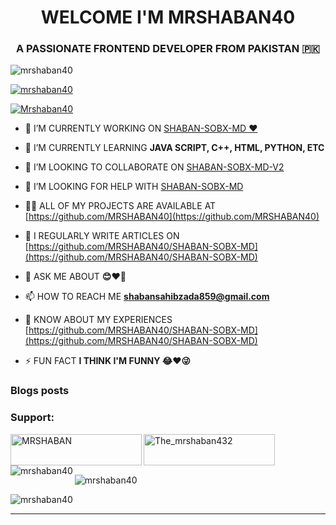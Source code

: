 <h1 align="center">WELCOME I'M MRSHABAN40</h1>
<h3 align="center">A PASSIONATE FRONTEND DEVELOPER FROM PAKISTAN 🇵🇰</h3>

<p align="left"> <img src="https://komarev.com/ghpvc/?username=mrshaban40&label=Profile%20views&color=0e75b6&style=flat" alt="mrshaban40" /> </p>

<p align="left"> <a href="https://github.com/ryo-ma/github-profile-trophy"><img src="https://github-profile-trophy.vercel.app/?username=mrshaban40" alt="mrshaban40" /></a> </p>

<p align="left"> <a href="https://twitter.com/mrshaban40" target="blank"><img src="https://img.shields.io/twitter/follow/mrshaban40?logo=twitter&style=for-the-badge" alt="Mrshaban40" /></a> </p>

- 🔭 I’M CURRENTLY WORKING ON [SHABAN-SOBX-MD ♥️](https://github.com/MRSHABAN40/SHABAN-SOBX-MD)

- 🌱 I’M CURRENTLY LEARNING **JAVA SCRIPT, C++, HTML, PYTHON, ETC**

- 👯 I’M LOOKING TO COLLABORATE ON [SHABAN-SOBX-MD-V2](https://github.com/MRSHABAN40/SHABAN-SOBX-MD)

- 🤝 I’M LOOKING FOR HELP WITH [SHABAN-SOBX-MD](https://github.com/MRSHABAN40/SHABAN-SOBX-MD)

- 👨‍💻 ALL OF MY PROJECTS ARE AVAILABLE AT [https://github.com/MRSHABAN40](https://github.com/MRSHABAN40)

- 📝 I REGULARLY WRITE ARTICLES ON [https://github.com/MRSHABAN40/SHABAN-SOBX-MD](https://github.com/MRSHABAN40/SHABAN-SOBX-MD)

- 💬 ASK ME ABOUT **😊♥️👑**

- 📫 HOW TO REACH ME **shabansahibzada859@gmail.com**

- 📄 KNOW ABOUT MY EXPERIENCES [https://github.com/MRSHABAN40/SHABAN-SOBX-MD](https://github.com/MRSHABAN40/SHABAN-SOBX-MD)

- ⚡ FUN FACT **I THINK I'M FUNNY 😂♥️😜**

### Blogs posts
<!-- BLOG-POST-LIST:START -->
<!-- BLOG-POST-LIST:END -->

<h3 align="left">Support:</h3>
<p><a href="https://www.buymeacoffee.com/MRSHABAN40"> <img align="left" src="https://cdn.buymeacoffee.com/buttons/v2/default-yellow.png" height="50" width="210" alt="MRSHABAN" /></a><a href="https://ko-fi.com/The_mrshaban432"> <img align="left" src="https://cdn.ko-fi.com/cdn/kofi3.png?v=3" height="50" width="210" alt="The_mrshaban432" /></a></p><br><br>

<p><img align="left" src="https://github-readme-stats.vercel.app/api/top-langs?username=mrshaban40&show_icons=true&locale=en&layout=compact" alt="mrshaban40" /></p>

<p>&nbsp;<img align="center" src="https://github-readme-stats.vercel.app/api?username=mrshaban40&show_icons=true&locale=en" alt="mrshaban40" /></p>

<p><img align="center" src="https://github-readme-streak-stats.herokuapp.com/?user=mrshaban40&" alt="mrshaban40" /></p>

--------------
